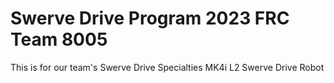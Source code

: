 # Swerve Drive Program 2023 FRC Team 8005

This is for our team's Swerve Drive Specialties MK4i L2 Swerve Drive Robot

